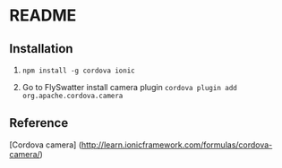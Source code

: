 # README

## Installation

1. `npm install -g cordova ionic`

2. Go to FlySwatter install camera plugin `cordova plugin add org.apache.cordova.camera`

## Reference

[Cordova camera]
(http://learn.ionicframework.com/formulas/cordova-camera/)
